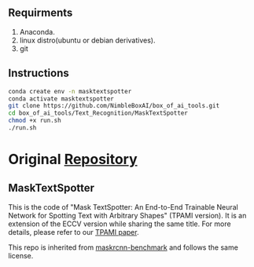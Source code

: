 ## Requirments
1. Anaconda.
2. linux distro(ubuntu or debian derivatives).
3. git

## Instructions 
```bash
conda create env -n masktextspotter
conda activate masktextspotter
git clone https://github.com/NimbleBoxAI/box_of_ai_tools.git
cd box_of_ai_tools/Text_Recognition/MaskTextSpotter
chmod +x run.sh
./run.sh
```
 


# Original [Repository](https://github.com/MhLiao/MaskTextSpotter) 

## MaskTextSpotter
This is the code of "Mask TextSpotter: An End-to-End Trainable Neural Network for Spotting Text with Arbitrary Shapes" (TPAMI version).
It is an extension of the ECCV version while sharing the same title. For more details, please refer to our [TPAMI paper](https://ieeexplore.ieee.org/document/8812908). 

This repo is inherited from [maskrcnn-benchmark](https://github.com/facebookresearch/maskrcnn-benchmark) and follows the same license.
